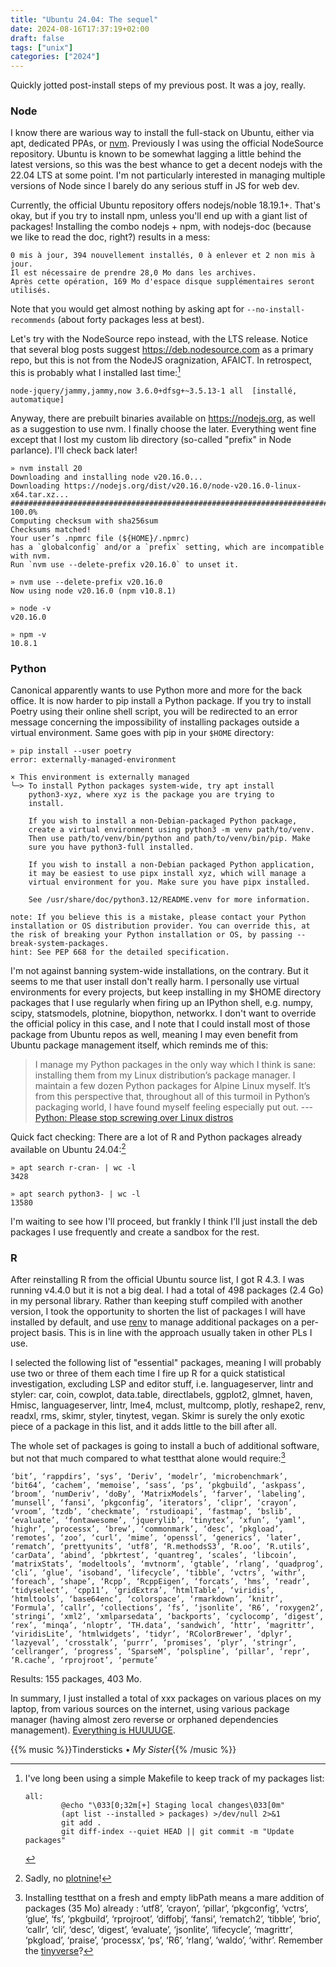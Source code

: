 ```yaml
---
title: "Ubuntu 24.04: The sequel"
date: 2024-08-16T17:37:19+02:00
draft: false
tags: ["unix"]
categories: ["2024"]
---
```


Quickly jotted post-install steps of my previous post. It was a joy, really.

### Node

I know there are warious way to install the full-stack on Ubuntu, either via apt, dedicated PPAs, or [nvm](https://github.com/nvm-sh/nvm). Previously I was using the official NodeSource repository. Ubuntu is known to be somewhat lagging a little behind the latest versions, so this was the best whance to get a decent nodejs with the 22.04 LTS at some point. I'm not particularly interested in managing multiple versions of Node since I barely do any serious stuff in JS for web dev.

Currently, the official Ubuntu repository offers nodejs/noble 18.19.1+. That's okay, but if you try to install npm, unless  you'll end up with a giant list of packages! Installing the combo nodejs + npm, with nodejs-doc (because we like to read the doc, right?) results in a mess:

```
0 mis à jour, 394 nouvellement installés, 0 à enlever et 2 non mis à jour.
Il est nécessaire de prendre 28,0 Mo dans les archives.
Après cette opération, 169 Mo d'espace disque supplémentaires seront utilisés.
```

Note that you would get almost nothing by asking apt for `--no-install-recommends` (about forty packages less at best).

Let's try with the NodeSource repo instead, with the LTS release. Notice that several blog posts suggest <https://deb.nodesource.com> as a primary repo, but this is not from the NodeJS oragnization, AFAICT. In retrospect, this is probably what I installed last time:[^1]

```
node-jquery/jammy,jammy,now 3.6.0+dfsg+~3.5.13-1 all  [installé, automatique]
```

Anyway, there are prebuilt binaries available on <https://nodejs.org>, as well as a suggestion to use nvm. I finally choose the later. Everything went fine except that I lost my custom lib directory (so-called "prefix" in Node parlance). I'll check back later!

```shell
» nvm install 20
Downloading and installing node v20.16.0...
Downloading https://nodejs.org/dist/v20.16.0/node-v20.16.0-linux-x64.tar.xz...
################################################################################# 100.0%
Computing checksum with sha256sum
Checksums matched!
Your user’s .npmrc file (${HOME}/.npmrc)
has a `globalconfig` and/or a `prefix` setting, which are incompatible with nvm.
Run `nvm use --delete-prefix v20.16.0` to unset it.

» nvm use --delete-prefix v20.16.0
Now using node v20.16.0 (npm v10.8.1)

» node -v
v20.16.0

» npm -v
10.8.1
```

### Python

Canonical apparently wants to use Python more and more for the back office. It is now harder to pip install a Python package. If you try to install Poetry using their online shell script, you will be redirected to an error message concerning the impossibility of installing packages outside a virtual environment. Same goes with pip in your `$HOME` directory:

```shell
» pip install --user poetry
error: externally-managed-environment

× This environment is externally managed
╰─> To install Python packages system-wide, try apt install
    python3-xyz, where xyz is the package you are trying to
    install.

    If you wish to install a non-Debian-packaged Python package,
    create a virtual environment using python3 -m venv path/to/venv.
    Then use path/to/venv/bin/python and path/to/venv/bin/pip. Make
    sure you have python3-full installed.

    If you wish to install a non-Debian packaged Python application,
    it may be easiest to use pipx install xyz, which will manage a
    virtual environment for you. Make sure you have pipx installed.

    See /usr/share/doc/python3.12/README.venv for more information.

note: If you believe this is a mistake, please contact your Python installation or OS distribution provider. You can override this, at the risk of breaking your Python installation or OS, by passing --break-system-packages.
hint: See PEP 668 for the detailed specification.
```

I'm not against banning system-wide installations, on the contrary. But it seems to me that user install don't really harm. I personally use virtual environments for every projects, but keep installing in my $HOME directory packages that I use regularly when firing up an IPython shell, e.g. numpy, scipy, statsmodels, plotnine, biopython, networkx. I don't want to override the official policy in this case, and I note that I could install most of those package from Ubuntu repos as well, meaning I may even benefit from Ubuntu package management itself, which reminds me of this:

> I manage my Python packages in the only way which I think is sane: installing them from my Linux distribution’s package manager. I maintain a few dozen Python packages for Alpine Linux myself. It’s from this perspective that, throughout all of this turmoil in Python’s packaging world, I have found myself feeling especially put out. --- [Python: Please stop screwing over Linux distros](https://drewdevault.com/2021/11/16/Python-stop-screwing-distros-over.html)

Quick fact checking: There are a lot of R and Python packages already available on Ubuntu 24.04:[^2]

```shell
» apt search r-cran- | wc -l
3428

» apt search python3- | wc -l
13580
```

I'm waiting to see how I'll proceed, but frankly I think I'll just install the deb packages I use frequently and create a sandbox for the rest.

### R

After reinstalling R from the official Ubuntu source list, I got R 4.3. I was running v4.4.0 but it is not a big deal. I had a total of 498 packages (2.4 Go) in my personal library. Rather than keeping stuff compiled with another version, I took the opportunity to shorten the list of packages I will have installed by default, and use [renv](https://rstudio.github.io/renv/) to manage additional packages on a per-project basis. This is in line with the approach usually taken in other PLs I use.

I selected the following list of "essential" packages, meaning I will probably use two or three of them each time I fire up R for a quick statistical investigation, excluding LSP and editor stuff, i.e. languageserver, lintr and styler: car, coin, cowplot, data.table, directlabels, ggplot2, glmnet, haven, Hmisc, languageserver, lintr, lme4, mclust, multcomp, plotly, reshape2, renv, readxl, rms, skimr, styler, tinytest, vegan. Skimr is surely the only exotic piece of a package in this list, and it adds little to the bill after all.

The whole set of packages is going to install a buch of additional software, but not that much compared to what testthat alone would require:[^3]

```
‘bit’, ‘rappdirs’, ‘sys’, ‘Deriv’, ‘modelr’, ‘microbenchmark’, ‘bit64’, ‘cachem’, ‘memoise’, ‘sass’, ‘ps’, ‘pkgbuild’, ‘askpass’, ‘broom’, ‘numDeriv’, ‘doBy’, ‘MatrixModels’, ‘farver’, ‘labeling’, ‘munsell’, ‘fansi’, ‘pkgconfig’, ‘iterators’, ‘clipr’, ‘crayon’, ‘vroom’, ‘tzdb’, ‘checkmate’, ‘rstudioapi’, ‘fastmap’, ‘bslib’, ‘evaluate’, ‘fontawesome’, ‘jquerylib’, ‘tinytex’, ‘xfun’, ‘yaml’, ‘highr’, ‘processx’, ‘brew’, ‘commonmark’, ‘desc’, ‘pkgload’, ‘remotes’, ‘zoo’, ‘curl’, ‘mime’, ‘openssl’, ‘generics’, ‘later’, ‘rematch’, ‘prettyunits’, ‘utf8’, ‘R.methodsS3’, ‘R.oo’, ‘R.utils’, ‘carData’, ‘abind’, ‘pbkrtest’, ‘quantreg’, ‘scales’, ‘libcoin’, ‘matrixStats’, ‘modeltools’, ‘mvtnorm’, ‘gtable’, ‘rlang’, ‘quadprog’, ‘cli’, ‘glue’, ‘isoband’, ‘lifecycle’, ‘tibble’, ‘vctrs’, ‘withr’, ‘foreach’, ‘shape’, ‘Rcpp’, ‘RcppEigen’, ‘forcats’, ‘hms’, ‘readr’, ‘tidyselect’, ‘cpp11’, ‘gridExtra’, ‘htmlTable’, ‘viridis’, ‘htmltools’, ‘base64enc’, ‘colorspace’, ‘rmarkdown’, ‘knitr’, ‘Formula’, ‘callr’, ‘collections’, ‘fs’, ‘jsonlite’, ‘R6’, ‘roxygen2’, ‘stringi’, ‘xml2’, ‘xmlparsedata’, ‘backports’, ‘cyclocomp’, ‘digest’, ‘rex’, ‘minqa’, ‘nloptr’, ‘TH.data’, ‘sandwich’, ‘httr’, ‘magrittr’, ‘viridisLite’, ‘htmlwidgets’, ‘tidyr’, ‘RColorBrewer’, ‘dplyr’, ‘lazyeval’, ‘crosstalk’, ‘purrr’, ‘promises’, ‘plyr’, ‘stringr’, ‘cellranger’, ‘progress’, ‘SparseM’, ‘polspline’, ‘pillar’, ‘repr’, ‘R.cache’, ‘rprojroot’, ‘permute’
```

Results: 155 packages, 403 Mo.

In summary, I just installed a total of xxx packages on various places on my laptop, from various sources on the internet, using various package manager (having almost zero reverse or orphaned dependencies management). [Everything is HUUUUGE](https://tonsky.me/blog/disenchantment/).


{{% music %}}Tindersticks • _My Sister_{{% /music %}}

[^1]: I've long been using a simple Makefile to keep track of my packages list:

    ```
    all:
            @echo "\033[0;32m[+] Staging local changes\033[0m"
            (apt list --installed > packages) >/dev/null 2>&1
            git add .
            git diff-index --quiet HEAD || git commit -m "Update packages"
    ```


[^2]: Sadly, no [plotnine](https://plotnine.org/)!
[^3]: Installing testthat on a fresh and empty libPath means a mare addition of packages (35 Mo) already : ‘utf8’, ‘crayon’, ‘pillar’, ‘pkgconfig’, ‘vctrs’, ‘glue’, ‘fs’, ‘pkgbuild’, ‘rprojroot’, ‘diffobj’, ‘fansi’, ‘rematch2’, ‘tibble’, ‘brio’, ‘callr’, ‘cli’, ‘desc’, ‘digest’, ‘evaluate’, ‘jsonlite’, ‘lifecycle’, ‘magrittr’, ‘pkgload’, ‘praise’, ‘processx’, ‘ps’, ‘R6’, ‘rlang’, ‘waldo’, ‘withr’. Remember the [tinyverse](https://www.tinyverse.org/)?

